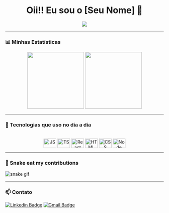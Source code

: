 <h1 align="center">Oii!! Eu sou o [Seu Nome] 👋</h1>

<p align="center">
  <img src="https://readme-typing-svg.demolab.com?font=Fira+Code&size=22&pause=1000&center=true&vCenter=true&width=435&lines=Desenvolvedor+Front-end;Apaixonado+por+tecnologia+💻;Bem-vindo+ao+meu+perfil+no+GitHub!" />
</p>

---

### 📊 Minhas Estatísticas

<div align="center">
  <img height="180em" src="https://github-readme-stats.vercel.app/api?username=SEU_USUARIO&show_icons=true&theme=radical&include_all_commits=true&count_private=true"/>
  <img height="180em" src="https://github-readme-stats.vercel.app/api/top-langs/?username=SEU_USUARIO&layout=compact&langs_count=10&theme=radical"/>
</div>

---

### 🧠 Tecnologias que uso no dia a dia

<div style="display: inline_block" align="center"><br>
  <img align="center" alt="JS" height="30" width="40" src="https://cdn.jsdelivr.net/gh/devicons/devicon/icons/javascript/javascript-original.svg">
  <img align="center" alt="TS" height="30" width="40" src="https://cdn.jsdelivr.net/gh/devicons/devicon/icons/typescript/typescript-original.svg">
  <img align="center" alt="React" height="30" width="40" src="https://cdn.jsdelivr.net/gh/devicons/devicon/icons/react/react-original.svg">
  <img align="center" alt="HTML" height="30" width="40" src="https://cdn.jsdelivr.net/gh/devicons/devicon/icons/html5/html5-original.svg">
  <img align="center" alt="CSS" height="30" width="40" src="https://cdn.jsdelivr.net/gh/devicons/devicon/icons/css3/css3-original.svg">
  <img align="center" alt="Node" height="30" width="40" src="https://cdn.jsdelivr.net/gh/devicons/devicon/icons/nodejs/nodejs-original.svg">
</div>

---

### 🐍 Snake eat my contributions

![snake gif](https://github.com/SEU_USUARIO/SEU_USUARIO/blob/output/github-contribution-grid-snake.svg)

---

### 📫 Contato

[![Linkedin Badge](https://img.shields.io/badge/-SeuNome-blue?style=flat-square&logo=Linkedin&logoColor=white&link=https://www.linkedin.com/in/SEULINKEDIN/)](https://www.linkedin.com/in/SEULINKEDIN/)
[![Gmail Badge](https://img.shields.io/badge/-SEUEMAIL@gmail.com-c14438?style=flat-square&logo=Gmail&logoColor=white&link=mailto:SEUEMAIL@gmail.com)](mailto:SEUEMAIL@gmail.com)
